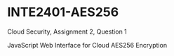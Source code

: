 # INTE2401-AES256

Cloud Security, Assignment 2, Question 1

JavaScript Web Interface for Cloud AES256 Encryption
